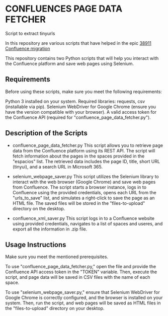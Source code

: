 # CONFLUENCES PAGE DATA FETCHER
Script to extract tinyurls

In this repository are various scripts that have helped in the epic [38911 Confluence migration](https://dev.azure.com/anthologyinc-cio/Anthology%20IT/_workitems/edit/38911)

This repository contains two Python scripts that will help you interact with the Confluence platform and save web pages using Selenium.

## Requirements
Before using these scripts, make sure you meet the following requirements:

Python 3 installed on your system.
Required libraries: requests, csv (installable via pip).
Selenium WebDriver for Google Chrome (ensure you have the version compatible with your browser).
A valid access token for the Confluence API (required for "confluence_page_data_fetcher.py").

## Description of the Scripts
- confluence_page_data_fetcher.py
This script allows you to retrieve page data from the Confluence platform using its REST API. The script will fetch information about the pages in the spaces provided in the "espacios" list. The retrieved data includes the page ID, title, short URL (tinyui), and a search URL in Microsoft 365.

- selenium_webpage_saver.py
This script utilizes the Selenium library to interact with the web browser (Google Chrome) and save web pages from Confluence. The script starts a browser instance, logs in to Confluence using the provided credentials, opens each URL from the "urls_to_save" list, and simulates a right-click to save the page as an HTML file. The saved files will be stored in the "files-to-upload" directory on the desktop.

- confluence_xml_saver.py
This script logs in to a Confluence website using provided credentials, navigates to a list of spaces and useres, and export all the information in .zip file.

## Usage Instructions
Make sure you meet the mentioned prerequisites.

To use "confluence_page_data_fetcher.py," open the file and provide the Confluence API access token in the "TOKEN" variable. Then, execute the script, and page data will be saved in CSV files with the name of each space.

To use "selenium_webpage_saver.py," ensure that Selenium WebDriver for Google Chrome is correctly configured, and the browser is installed on your system. Then, run the script, and web pages will be saved as HTML files in the "files-to-upload" directory on your desktop.